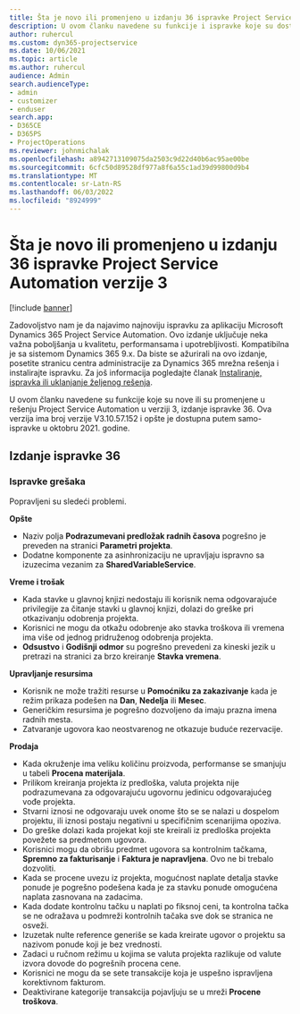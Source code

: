 ```yaml
---
title: Šta je novo ili promenjeno u izdanju 36 ispravke Project Service Automation verzije 3
description: U ovom članku navedene su funkcije i ispravke koje su dostupne u izdanju 36 ispravke usluge Microsoft Dynamics 365 Project Service Automation verzije 3.
author: ruhercul
ms.custom: dyn365-projectservice
ms.date: 10/06/2021
ms.topic: article
ms.author: ruhercul
audience: Admin
search.audienceType:
- admin
- customizer
- enduser
search.app:
- D365CE
- D365PS
- ProjectOperations
ms.reviewer: johnmichalak
ms.openlocfilehash: a8942713109075da2503c9d22d40b6ac95ae00be
ms.sourcegitcommit: 6cfc50d89528df977a8f6a55c1ad39d99800d9b4
ms.translationtype: MT
ms.contentlocale: sr-Latn-RS
ms.lasthandoff: 06/03/2022
ms.locfileid: "8924999"
---
```

# <a name="whats-new-or-changed-in-project-service-automation-update-release-36-v3"></a>Šta je novo ili promenjeno u izdanju 36 ispravke Project Service Automation verzije 3

[!include [banner](../includes/psa-now-project-operations.md)]

Zadovoljstvo nam je da najavimo najnoviju ispravku za aplikaciju Microsoft Dynamics 365 Project Service Automation. Ovo izdanje uključuje neka važna poboljšanja u kvalitetu, performansama i upotrebljivosti. Kompatibilna je sa sistemom Dynamics 365 9.x. Da biste se ažurirali na ovo izdanje, posetite stranicu centra administracije za Dynamics 365 mrežna rešenja i instalirajte ispravku. Za još informacija pogledajte članak [Instaliranje, ispravka ili uklanjanje željenog rešenja](/power-platform/admin/install-remove-preferred-solution).

U ovom članku navedene su funkcije koje su nove ili su promenjene u rešenju Project Service Automation u verziji 3, izdanje ispravke 36. Ova verzija ima broj verzije V3.10.57.152 i opšte je dostupna putem samo-ispravke u oktobru 2021. godine.

## <a name="update-release-36"></a>Izdanje ispravke 36

### <a name="bug-fixes"></a>Ispravke grešaka

Popravljeni su sledeći problemi.

**Opšte**
- Naziv polja **Podrazumevani predložak radnih časova** pogrešno je preveden na stranici **Parametri projekta**.
- Dodatne komponente za asinhronizaciju ne upravljaju ispravno sa izuzecima vezanim za **SharedVariableService**.

**Vreme i trošak**
- Kada stavke u glavnoj knjizi nedostaju ili korisnik nema odgovarajuće privilegije za čitanje stavki u glavnoj knjizi, dolazi do greške pri otkazivanju odobrenja projekta.
- Korisnici ne mogu da otkažu odobrenje ako stavka troškova ili vremena ima više od jednog pridruženog odobrenja projekta.
- **Odsustvo** i **Godišnji odmor** su pogrešno prevedeni za kineski jezik u pretrazi na stranici za brzo kreiranje **Stavka vremena**.

**Upravljanje resursima**
- Korisnik ne može tražiti resurse u **Pomoćniku za zakazivanje** kada je režim prikaza podešen na **Dan**, **Nedelja** ili **Mesec**.
- Generičkim resursima je pogrešno dozvoljeno da imaju prazna imena radnih mesta. 
- Zatvaranje ugovora kao neostvarenog ne otkazuje buduće rezervacije.

**Prodaja**
- Kada okruženje ima veliku količinu proizvoda, performanse se smanjuju u tabeli **Procena materijala**.
- Prilikom kreiranja projekta iz predloška, valuta projekta nije podrazumevana za odgovarajuću ugovornu jedinicu odgovarajućeg vođe projekta.
- Stvarni iznosi ne odgovaraju uvek onome što se se nalazi u dospelom projektu, ili iznosi postaju negativni u specifičnim scenarijima opoziva.
- Do greške dolazi kada projekat koji ste kreirali iz predloška projekta povežete sa predmetom ugovora.
- Korisnici mogu da obrišu predmet ugovora sa kontrolnim tačkama, **Spremno za fakturisanje** i **Faktura je napravljena**. Ovo ne bi trebalo dozvoliti.
- Kada se procene uvezu iz projekta, mogućnost naplate detalja stavke ponude je pogrešno podešena kada je za stavku ponude omogućena naplata zasnovana na zadacima.
- Kada dodate kontrolnu tačku u naplati po fiksnoj ceni, ta kontrolna tačka se ne odražava u podmreži kontrolnih tačaka sve dok se stranica ne osveži.
- Izuzetak nulte reference generiše se kada kreirate ugovor o projektu sa nazivom ponude koji je bez vrednosti.
- Zadaci u ručnom režimu u kojima se valuta projekta razlikuje od valute izvora dovode do pogrešnih procena cene.
- Korisnici ne mogu da se sete transakcije koja je uspešno ispravljena korektivnom fakturom.
- Deaktivirane kategorije transakcija pojavljuju se u mreži **Procene troškova**.



